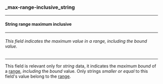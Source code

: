 ### _max-range-inclusive_string



------
#### String range maximum inclusive



------
###### This field indicates the maximum value in a range, including the bound value.



------
This field is relevant only for *string* data, it indicates the *maximum bound* of a [range](_range_string.md), *including* the *bound* value. Only strings *smaller or equal* to this field's value belong to the [range](_range_string.md).